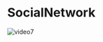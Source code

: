 # SocialNetwork
![video7](https://user-images.githubusercontent.com/23152897/48320942-59d45200-e627-11e8-9768-c7848e8a2398.gif)
